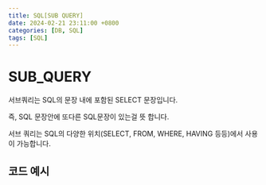 ```yaml
---
title: SQL[SUB QUERY]
date: 2024-02-21 23:11:00 +0800
categories: [DB, SQL]
tags: [SQL]
---
```

# SUB_QUERY
서브쿼리는 SQL의 문장 내에 포함된 SELECT 문장입니다.  

즉, SQL 문장안에 또다른 SQL문장이 있는걸 뜻 합니다.

서브 쿼리는 SQL의 다양한 위치(SELECT, FROM, WHERE, HAVING 등등)에서 사용이 가능합니다.  

## 코드 예시

